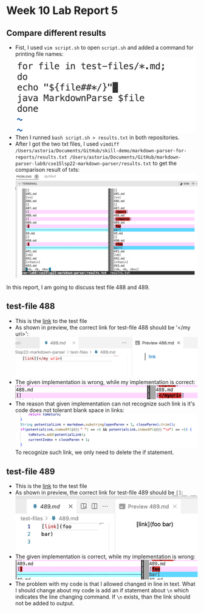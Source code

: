 # Week 10 Lab Report 5
## Compare different results
- Fist, I used `vim script.sh` to open `script.sh` and added a command for printing file names:
![vimscriptsh](vimScriptsh.png)
- Then I runned `bash script.sh > results.txt` in both repositories.
- After I got the two txt files, I used `vimdiff /Users/astoria/Documents/GitHub/skill-demo/markdown-parser-for-reports/results.txt /Users/astoria/Documents/GitHub/markdown-parser-lab9/cse15lsp22-markdown-parser/results.txt` to get the comparison result of txts:
![compResults](compResults.png)

In this report, I am going to discuss test file 488 and 489.

## test-file 488
- This is the [link](https://github.com/astoriama/markdownParse-for-reports/blob/main/test-files/488.md) to the test file
- As shown in preview, the correct link for test-file 488 should be '</my uri>':
![preview488](preview488.png)
- The given implementation is wrong, while my implementation is correct:
![compare488](compare488.png)
- The reason that given implementation can not recognize such link is it's code does not tolerant blank space in links:
![tolerantBlank](tolerantBlank.png)
To recognize such link, we only need to delete the if statement.


## test-file 489
- This is the [link](https://github.com/astoriama/markdownParse-for-reports/blob/main/test-files/489.md) to the test file
- As shown in preview, the correct link for test-file 489 should be `[]`:
![preview489](preview489.png)
- The given implementation is correct, while my implementation is wrong:
![compare489](compare489.png)
- The problem with my code is that I allowed changed in line in text. What I should change about my code is add an if statement about `\n` which indicates the line changing command. If `\n` exists, than the link should not be added to output.

